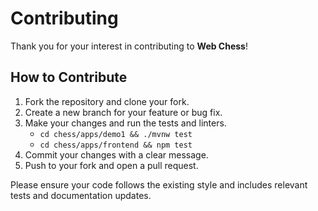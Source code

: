 # Contributing

Thank you for your interest in contributing to **Web Chess**!

## How to Contribute

1. Fork the repository and clone your fork.
2. Create a new branch for your feature or bug fix.
3. Make your changes and run the tests and linters.
   - `cd chess/apps/demo1 && ./mvnw test`
   - `cd chess/apps/frontend && npm test`
4. Commit your changes with a clear message.
5. Push to your fork and open a pull request.

Please ensure your code follows the existing style and includes relevant tests and documentation updates.
